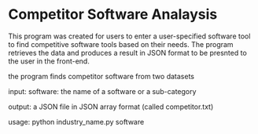 # Competitor Software Analaysis

This program was created for users to enter a user-specified software tool to find competitive software tools based on their needs. The program retrieves the data and produces a result in JSON format to be presnted to the user in the front-end. 

the program finds competitor software from two datasets

input:
    software: the name of a software or a sub-category
    
output:
     a JSON file in JSON array format (called competitor.txt)

usage:
    python industry_name.py software
